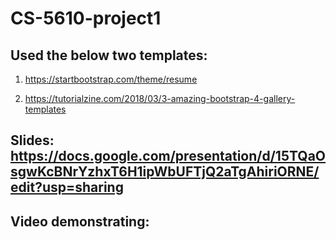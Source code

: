 # CS-5610-project1

## Used the below two templates:

1. https://startbootstrap.com/theme/resume

2. https://tutorialzine.com/2018/03/3-amazing-bootstrap-4-gallery-templates


## Slides: https://docs.google.com/presentation/d/15TQaOsgwKcBNrYzhxT6H1ipWbUFTjQ2aTgAhiriORNE/edit?usp=sharing

## Video demonstrating: 
